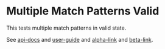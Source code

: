 # Multiple Match Patterns Valid

This tests multiple match patterns in valid state.

See [api-docs] and [user-guide] and [alpha-link] and [beta-link].

[api-docs]: https://example.com/api-docs
[user-guide]: https://example.com/user-guide
[alpha-link]: https://example.com/alpha
[beta-link]: https://example.com/beta
